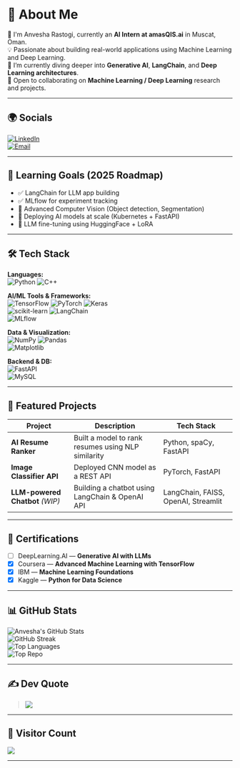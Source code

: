 # 👋 About Me

🔬 I'm Anvesha Rastogi, currently an **AI Intern at amasQIS.ai** in Muscat, Oman.  
💡 Passionate about building real-world applications using Machine Learning and Deep Learning.  
🚀 I’m currently diving deeper into **Generative AI**, **LangChain**, and **Deep Learning architectures**.  
🤝 Open to collaborating on **Machine Learning / Deep Learning** research and projects.

---

## 🌍 Socials

[![LinkedIn](https://img.shields.io/badge/LinkedIn-%230077B5.svg?logo=linkedin&logoColor=white)](https://www.linkedin.com/in/anvesha-rastogi-905535311/)  
[![Email](https://img.shields.io/badge/Email-D14836?logo=gmail&logoColor=white)](mailto:anvesharastogi1717@gmail.com)

---

## 🧠 Learning Goals (2025 Roadmap)

- ✅ LangChain for LLM app building  
- ✅ MLflow for experiment tracking  
- 🔄 Advanced Computer Vision (Object detection, Segmentation)  
- 🔄 Deploying AI models at scale (Kubernetes + FastAPI)  
- 🔄 LLM fine-tuning using HuggingFace + LoRA  

---

## 🛠 Tech Stack

**Languages:**  
![Python](https://img.shields.io/badge/python-3670A0?style=for-the-badge&logo=python&logoColor=ffdd54) 
![C++](https://img.shields.io/badge/c++-%2300599C.svg?style=for-the-badge&logo=c%2B%2B&logoColor=white)

**AI/ML Tools & Frameworks:**  
![TensorFlow](https://img.shields.io/badge/TensorFlow-%23FF6F00.svg?style=for-the-badge&logo=TensorFlow&logoColor=white) 
![PyTorch](https://img.shields.io/badge/PyTorch-%23EE4C2C.svg?style=for-the-badge&logo=PyTorch&logoColor=white) 
![Keras](https://img.shields.io/badge/Keras-%23D00000.svg?style=for-the-badge&logo=Keras&logoColor=white)  
![scikit-learn](https://img.shields.io/badge/scikit--learn-%23F7931E.svg?style=for-the-badge&logo=scikit-learn&logoColor=white) 
![LangChain](https://img.shields.io/badge/LangChain-3B3B98?style=for-the-badge&logo=python&logoColor=white)  
![MLflow](https://img.shields.io/badge/mlflow-%23d9ead3.svg?style=for-the-badge&logo=numpy&logoColor=blue)

**Data & Visualization:**  
![NumPy](https://img.shields.io/badge/numpy-%23013243.svg?style=for-the-badge&logo=numpy&logoColor=white) 
![Pandas](https://img.shields.io/badge/pandas-%23150458.svg?style=for-the-badge&logo=pandas&logoColor=white)  
![Matplotlib](https://img.shields.io/badge/Matplotlib-%23ffffff.svg?style=for-the-badge&logo=Matplotlib&logoColor=black)

**Backend & DB:**  
![FastAPI](https://img.shields.io/badge/FastAPI-005571?style=for-the-badge&logo=fastapi)  
![MySQL](https://img.shields.io/badge/mysql-4479A1.svg?style=for-the-badge&logo=mysql&logoColor=white)

---

## 📂 Featured Projects

| Project | Description | Tech Stack |
|--------|-------------|------------|
| **AI Resume Ranker** | Built a model to rank resumes using NLP similarity | Python, spaCy, FastAPI |
| **Image Classifier API** | Deployed CNN model as a REST API | PyTorch, FastAPI |
| **LLM-powered Chatbot** *(WIP)* | Building a chatbot using LangChain & OpenAI API | LangChain, FAISS, OpenAI, Streamlit |

---

## 📜 Certifications

- [ ] DeepLearning.AI — **Generative AI with LLMs**
- [x] Coursera — **Advanced Machine Learning with TensorFlow**
- [x] IBM — **Machine Learning Foundations**
- [x] Kaggle — **Python for Data Science**

---

## 📊 GitHub Stats

![Anvesha's GitHub Stats](https://github-readme-stats.vercel.app/api?username=Void-Anvesha&theme=dark&hide_border=false&include_all_commits=true)  
![GitHub Streak](https://nirzak-streak-stats.vercel.app/?user=Void-Anvesha&theme=dark&hide_border=false)  
![Top Languages](https://github-readme-stats.vercel.app/api/top-langs/?username=Void-Anvesha&theme=dark&hide_border=false&layout=compact)  
![Top Repo](https://github-contributor-stats.vercel.app/api?username=Void-Anvesha&limit=5&theme=dark&combine_all_yearly_contributions=true)

---

## ✍️ Dev Quote

> ![](https://quotes-github-readme.vercel.app/api?type=horizontal&theme=radical)

---

## 🔢 Visitor Count

[![](https://visitcount.itsvg.in/api?id=Void-Anvesha&icon=0&color=0)](https://visitcount.itsvg.in)

---

<!-- Generated with ❤️ by ChatGPT & polished by Anvesha -->



